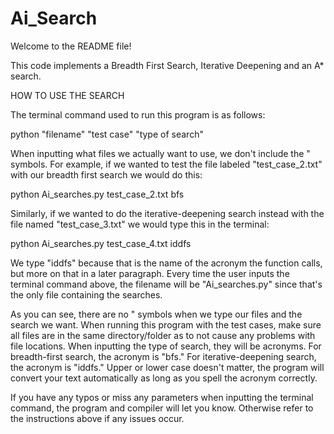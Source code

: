 # Ai_Search

Welcome to the README file!

This code implements a Breadth First Search, Iterative Deepening and an A* search.

HOW TO USE THE SEARCH

The terminal command used to run this program is as follows:

python "filename" "test case" "type of search"

When inputting what files we actually want to use, we don't include the " symbols. For example, if we wanted to test the file labeled "test_case_2.txt" with our breadth first search we would do this:

python Ai_searches.py test_case_2.txt bfs

Similarly, if we wanted to do the iterative-deepening search instead with the file named "test_case_3.txt" we would type this in the terminal:

python Ai_searches.py test_case_4.txt iddfs

We type "iddfs" because that is the name of the acronym the function calls, but more on that in a later paragraph. Every time the user inputs the terminal command above, the filename will be "Ai_searches.py" since that's the only file containing the searches. 

As you can see, there are no " symbols when we type our files and the search we want. When running this program with the test cases, make sure all files are in the same directory/folder as to not cause any problems with file locations. When inputting the type of search, they will be acronyms. For breadth-first search, the acronym is "bfs." For iterative-deepening search, the acronym is "iddfs." Upper or lower case doesn't matter, the program will convert your text automatically as long as you spell the acronym correctly. 

If you have any typos or miss any parameters when inputting the terminal command, the program and compiler will let you know. Otherwise refer to the instructions above if any issues occur. 